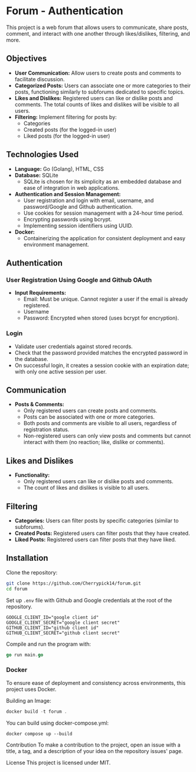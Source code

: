 # Forum - Authentication

This project is a web forum that allows users to communicate, share posts, comment, and interact with one another through likes/dislikes, filtering, and more.

## Objectives

- **User Communication:** Allow users to create posts and comments to facilitate discussion.
- **Categorized Posts:** Users can associate one or more categories to their posts, functioning similarly to subforums dedicated to specific topics.
- **Likes and Dislikes:** Registered users can like or dislike posts and comments. The total counts of likes and dislikes will be visible to all users.
- **Filtering:** Implement filtering for posts by:
  - Categories
  - Created posts (for the logged-in user)
  - Liked posts (for the logged-in user)

## Technologies Used

- **Language:** Go (Golang), HTML, CSS
- **Database:** SQLite
  - SQLite is chosen for its simplicity as an embedded database and ease of integration in web applications.
- **Authentication and Session Management:**
  - User registration and login with email, username, and password/Google  and Github authentication.
  - Use cookies for session management with a 24-hour time period.
  - Encrypting passwords using bcrypt.
  - Implementing session identifiers using UUID.
- **Docker:**
  - Containerizing the application for consistent deployment and easy environment management.

## Authentication

### User Registration Using Google and Github OAuth

- **Input Requirements:**
  - Email: Must be unique. Cannot register a user if the email is already registered.
  - Username
  - Password: Encrypted when stored (uses bcrypt for encryption).

### Login

- Validate user credentials against stored records.
- Check that the password provided matches the encrypted password in the database.
- On successful login, it creates a session cookie with an expiration date; with only one active session per user.

## Communication

- **Posts & Comments:**
  - Only registered users can create posts and comments.
  - Posts can be associated with one or more categories.
  - Both posts and comments are visible to all users, regardless of registration status.
  - Non-registered users can only view posts and comments but cannot interact with them (no reaction; like, dislike or comments).

## Likes and Dislikes

- **Functionality:**
  - Only registered users can like or dislike posts and comments.
  - The count of likes and dislikes is visible to all users.

## Filtering

- **Categories:** Users can filter posts by specific categories (similar to subforums).
- **Created Posts:** Registered users can filter posts that they have created.
- **Liked Posts:** Registered users can filter posts that they have liked.

## Installation

Clone the repository:

```sh
git clone https://github.com/Cherrypick14/forum.git
cd forum
```

Set up `.env`  file with Github and Google credentials at the root of the repository.
```
GOOGLE_CLIENT_ID="google client id"
GOOGLE_CLIENT_SECRET="google client secret"
GITHUB_CLIENT_ID="github client id"
GITHUB_CLIENT_SECRET="github client secret"
```

Compile and run the program with:
```go
go run main.go
```
### Docker
To ensure ease of deployment and consistency across environments, this project uses Docker.

Building an Image:
```go
docker build -t forum .
```
You can build using docker-compose.yml:
```
docker compose up --build
```
Contribution
To make a contribution to the project, open an issue with a title, a tag, and a description of your idea on the repository issues' page.

License
This project is licensed under MIT. 